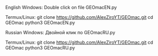 English
Windows:
Double click on file GEOmacEN.py

Termux/Linux: 
git clone https://github.com/AlexZiroYT/GEOmac.git
cd GEOmac
python3 GEOmacEN.py

Russian
Windows:
Двойной клик по GEOmacRU.py

Termux/Linux:
git clone https://github.com/AlexZiroYT/GEOmac.git
cd GEOmac
python3 GEOmacRU.py